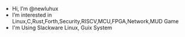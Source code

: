 - Hi, I’m @newluhux
- I’m interested in Linux,C,Rust,Forth,Security,RISCV,MCU,FPGA,Network,MUD Game
- I'm Using Slackware Linux, Guix System
<!---
newluhux/newluhux is a ✨ special ✨ repository because its `README.md` (this file) appears on your GitHub profile.
You can click the Preview link to take a look at your changes.
--->
